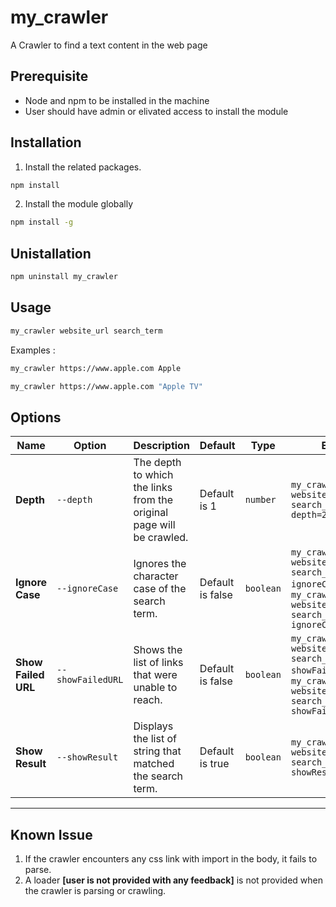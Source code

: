 # my_crawler
A Crawler to find a text content in the web page

## Prerequisite
- Node and npm to be installed in the machine
- User should have admin or elivated access to install the module

## Installation

1. Install the related packages.
```bash
npm install
```
2. Install the module globally
```bash
npm install -g
```

## Unistallation
```bash
npm uninstall my_crawler
```

## Usage

```bash
my_crawler website_url search_term
```

Examples : 
```bash
my_crawler https://www.apple.com Apple
```
```bash
my_crawler https://www.apple.com "Apple TV"
```


## Options

|Name |Option  | Description|Default |Type |Example |
|--- | --- | --- |--- |--- | ---|
|**Depth**| `--depth`|The depth to which the links from the original page will be crawled.|Default is 1|`number`|`my_crawler website_url search_term --depth=2`|
|**Ignore Case**| `--ignoreCase`|Ignores the character case of the search term.|Default is false|`boolean`|`my_crawler website_url search_term --ignoreCase` or `my_crawler website_url search_term --ignoreCase="true"` |
|**Show Failed URL**| `--showFailedURL`|Shows the list of links that were unable to reach.|Default is false|`boolean`|`my_crawler website_url search_term --showFailedURL` or `my_crawler website_url search_term --showFailedURL="true"` |
|**Show Result**| `--showResult`|Displays the list of string that matched the search term.|Default is true|`boolean`|`my_crawler website_url search_term --showResult="false"` |


---
## Known Issue 
1. If the crawler encounters any css link with import in the body, it fails to parse.
1. A loader **[user is not provided with any feedback]** is not provided when the crawler is parsing or crawling.

